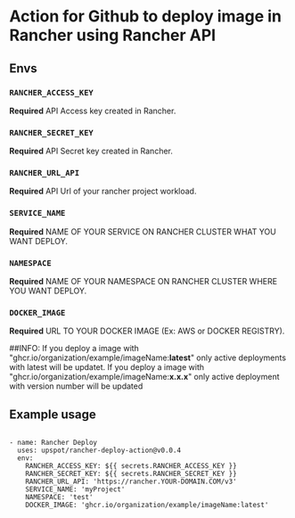 # Action for Github to deploy image in Rancher using Rancher API

## Envs

### `RANCHER_ACCESS_KEY`

**Required** API Access key created in Rancher.

### `RANCHER_SECRET_KEY`

**Required** API Secret key created in Rancher.

### `RANCHER_URL_API`

**Required** API Url of your rancher project workload.

### `SERVICE_NAME`

**Required** NAME OF YOUR SERVICE ON RANCHER CLUSTER WHAT YOU WANT DEPLOY.

### `NAMESPACE`

**Required** NAME OF YOUR NAMESPACE ON RANCHER CLUSTER WHERE YOU WANT DEPLOY.

### `DOCKER_IMAGE`

**Required** URL TO YOUR DOCKER IMAGE (Ex: AWS or DOCKER REGISTRY).

##INFO:
If you deploy a image with "ghcr.io/organization/example/imageName:**latest**" only active deployments with latest will be updatet. 
If you deploy a image with "ghcr.io/organization/example/imageName:**x.x.x**" only active deployment with version number will be updated
## Example usage
`````
  
- name: Rancher Deploy
  uses: upspot/rancher-deploy-action@v0.0.4
  env:
    RANCHER_ACCESS_KEY: ${{ secrets.RANCHER_ACCESS_KEY }}
    RANCHER_SECRET_KEY: ${{ secrets.RANCHER_SECRET_KEY }}
    RANCHER_URL_API: 'https://rancher.YOUR-DOMAIN.COM/v3'
    SERVICE_NAME: 'myProject'
    NAMESPACE: 'test'
    DOCKER_IMAGE: 'ghcr.io/organization/example/imageName:latest'

